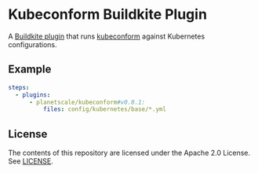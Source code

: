 # Kubeconform Buildkite Plugin

A [Buildkite plugin](https://buildkite.com/docs/agent/v3/plugins) that runs [kubeconform](https://github.com/yannh/kubeconform) against Kubernetes configurations.

## Example

```yml
steps:
  - plugins:
      - planetscale/kubeconform#v0.0.1:
          files: config/kubernetes/base/*.yml
```

## License

The contents of this repository are licensed under the Apache 2.0 License. See [LICENSE](LICENSE).
